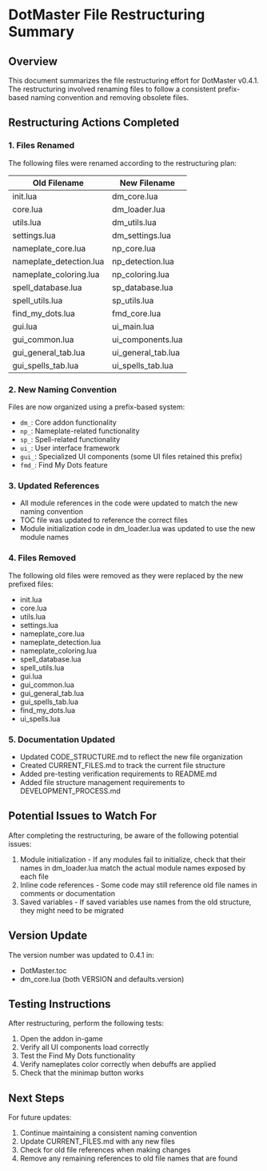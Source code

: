 # DotMaster File Restructuring Summary

## Overview
This document summarizes the file restructuring effort for DotMaster v0.4.1. The restructuring involved renaming files to follow a consistent prefix-based naming convention and removing obsolete files.

## Restructuring Actions Completed

### 1. Files Renamed
The following files were renamed according to the restructuring plan:

| Old Filename | New Filename |
|-------------|-------------|
| init.lua | dm_core.lua |
| core.lua | dm_loader.lua |
| utils.lua | dm_utils.lua |
| settings.lua | dm_settings.lua |
| nameplate_core.lua | np_core.lua |
| nameplate_detection.lua | np_detection.lua |
| nameplate_coloring.lua | np_coloring.lua |
| spell_database.lua | sp_database.lua |
| spell_utils.lua | sp_utils.lua |
| find_my_dots.lua | fmd_core.lua |
| gui.lua | ui_main.lua |
| gui_common.lua | ui_components.lua |
| gui_general_tab.lua | ui_general_tab.lua |
| gui_spells_tab.lua | ui_spells_tab.lua |

### 2. New Naming Convention
Files are now organized using a prefix-based system:
- `dm_`: Core addon functionality
- `np_`: Nameplate-related functionality
- `sp_`: Spell-related functionality
- `ui_`: User interface framework
- `gui_`: Specialized UI components (some UI files retained this prefix)
- `fmd_`: Find My Dots feature

### 3. Updated References
- All module references in the code were updated to match the new naming convention
- TOC file was updated to reference the correct files
- Module initialization code in dm_loader.lua was updated to use the new module names

### 4. Files Removed
The following old files were removed as they were replaced by the new prefixed files:
- init.lua
- core.lua
- utils.lua
- settings.lua
- nameplate_core.lua
- nameplate_detection.lua
- nameplate_coloring.lua
- spell_database.lua
- spell_utils.lua
- gui.lua
- gui_common.lua
- gui_general_tab.lua
- gui_spells_tab.lua
- find_my_dots.lua
- ui_spells.lua

### 5. Documentation Updated
- Updated CODE_STRUCTURE.md to reflect the new file organization
- Created CURRENT_FILES.md to track the current file structure
- Added pre-testing verification requirements to README.md
- Added file structure management requirements to DEVELOPMENT_PROCESS.md

## Potential Issues to Watch For
After completing the restructuring, be aware of the following potential issues:

1. Module initialization - If any modules fail to initialize, check that their names in dm_loader.lua match the actual module names exposed by each file
2. Inline code references - Some code may still reference old file names in comments or documentation
3. Saved variables - If saved variables use names from the old structure, they might need to be migrated

## Version Update
The version number was updated to 0.4.1 in:
- DotMaster.toc
- dm_core.lua (both VERSION and defaults.version)

## Testing Instructions
After restructuring, perform the following tests:
1. Open the addon in-game
2. Verify all UI components load correctly
3. Test the Find My Dots functionality
4. Verify nameplates color correctly when debuffs are applied
5. Check that the minimap button works

## Next Steps
For future updates:
1. Continue maintaining a consistent naming convention
2. Update CURRENT_FILES.md with any new files
3. Check for old file references when making changes
4. Remove any remaining references to old file names that are found 